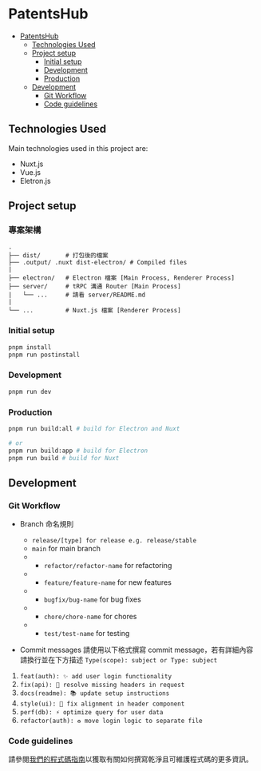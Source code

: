 # PatentsHub

- [PatentsHub](#patentshub)
   - [Technologies Used](#technologies-used)
   - [Project setup](#project-setup)
      - [Initial setup](#initial-setup)
      - [Development](#development)
      - [Production](#production)
   - [Development](#development-1)
      - [Git Workflow](#git-workflow)
      - [Code guidelines](#code-guidelines)

## Technologies Used

Main technologies used in this project are:

- Nuxt.js
- Vue.js
- Eletron.js

## Project setup
### 專案架構
```
.
├── dist/       # 打包後的檔案
├── .output/ .nuxt dist-electron/ # Compiled files
|
├── electron/   # Electron 檔案 [Main Process, Renderer Process]
├── server/     # tRPC 溝通 Router [Main Process]
|   └── ...     # 請看 server/README.md
|
└── ...         # Nuxt.js 檔案 [Renderer Process]
```
### Initial setup

```bash
pnpm install
pnpm run postinstall
```

### Development

```bash
pnpm run dev
```

### Production

```bash
pnpm run build:all # build for Electron and Nuxt

# or
pnpm run build:app # build for Electron
pnpm run build # build for Nuxt
```

## Development

### Git Workflow

- Branch 命名規則

   - `release/[type] for release e.g. release/stable`
   - `main` for main branch
   - - `refactor/refactor-name` for refactoring
   - - `feature/feature-name` for new features
   - - `bugfix/bug-name` for bug fixes
   - - `chore/chore-name` for chores
   - - `test/test-name` for testing

- Commit messages
  請使用以下格式撰寫 commit message，若有詳細內容請換行並在下方描述
  `Type(scope): subject or Type: subject`

1. `feat(auth): ✨ add user login functionality`
2. `fix(api): 🐛 resolve missing headers in request`
3. `docs(readme): 📚 update setup instructions`
4. `style(ui): 🎨 fix alignment in header component`
5. `perf(db): ⚡ optimize query for user data`
6. `refactor(auth): ♻️ move login logic to separate file`

### Code guidelines
請參閱[我們的程式碼指南](./docs/code-guidelines.md)以獲取有關如何撰寫乾淨且可維護程式碼的更多資訊。
